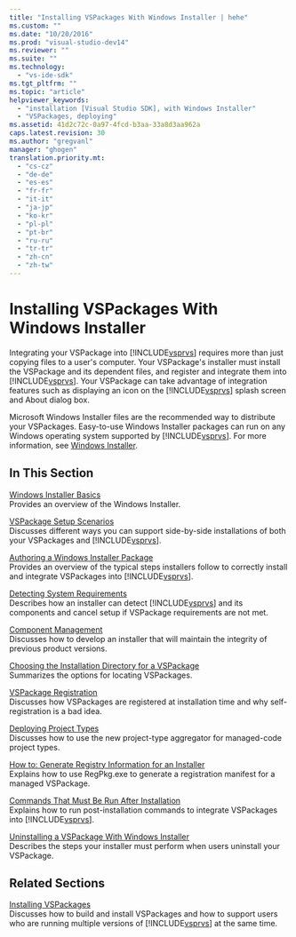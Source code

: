 ```yaml
---
title: "Installing VSPackages With Windows Installer | hehe"
ms.custom: ""
ms.date: "10/20/2016"
ms.prod: "visual-studio-dev14"
ms.reviewer: ""
ms.suite: ""
ms.technology: 
  - "vs-ide-sdk"
ms.tgt_pltfrm: ""
ms.topic: "article"
helpviewer_keywords: 
  - "installation [Visual Studio SDK], with Windows Installer"
  - "VSPackages, deploying"
ms.assetid: 41d2c72c-0a97-4fcd-b3aa-33a8d3aa962a
caps.latest.revision: 30
ms.author: "gregvanl"
manager: "ghogen"
translation.priority.mt: 
  - "cs-cz"
  - "de-de"
  - "es-es"
  - "fr-fr"
  - "it-it"
  - "ja-jp"
  - "ko-kr"
  - "pl-pl"
  - "pt-br"
  - "ru-ru"
  - "tr-tr"
  - "zh-cn"
  - "zh-tw"
---
```

# Installing VSPackages With Windows Installer
Integrating your VSPackage into [!INCLUDE[vsprvs](../code-quality/includes/vsprvs_md.md)] requires more than just copying files to a user's computer. Your VSPackage's installer must install the VSPackage and its dependent files, and register and integrate them into [!INCLUDE[vsprvs](../code-quality/includes/vsprvs_md.md)]. Your VSPackage can take advantage of integration features such as displaying an icon on the [!INCLUDE[vsprvs](../code-quality/includes/vsprvs_md.md)] splash screen and About dialog box.  
  
 Microsoft Windows Installer files are the recommended way to distribute your VSPackages. Easy-to-use Windows Installer packages can run on any Windows operating system supported by [!INCLUDE[vsprvs](../code-quality/includes/vsprvs_md.md)]. For more information, see [Windows Installer](http://msdn.microsoft.com/en-us/121be21b-b916-43e2-8f10-8b080516d2a0).  
  
## In This Section  
 [Windows Installer Basics](../extensibility-internals/windows-installer-basics.md)  
 Provides an overview of the Windows Installer.  
  
 [VSPackage Setup Scenarios](../extensibility-internals/vspackage-setup-scenarios.md)  
 Discusses different ways you can support side-by-side installations of both your VSPackages and [!INCLUDE[vsprvs](../code-quality/includes/vsprvs_md.md)].  
  
 [Authoring a Windows Installer Package](../extensibility-internals/authoring-a-windows-installer-package.md)  
 Provides an overview of the typical steps installers follow to correctly install and integrate VSPackages into [!INCLUDE[vsprvs](../code-quality/includes/vsprvs_md.md)].  
  
 [Detecting System Requirements](../extensibility-internals/detecting-system-requirements.md)  
 Describes how an installer can detect [!INCLUDE[vsprvs](../code-quality/includes/vsprvs_md.md)] and its components and cancel setup if VSPackage requirements are not met.  
  
 [Component Management](../extensibility-internals/component-management.md)  
 Discusses how to develop an installer that will maintain the integrity of previous product versions.  
  
 [Choosing the Installation Directory for a VSPackage](../extensibility-internals/choosing-the-installation-directory-for-a-vspackage.md)  
 Summarizes the options for locating VSPackages.  
  
 [VSPackage Registration](../extensibility-internals/vspackage-registration.md)  
 Discusses how VSPackages are registered at installation time and why self-registration is a bad idea.  
  
 [Deploying Project Types](../extensibility-internals/deploying-project-types.md)  
 Discusses how to use the new project-type aggregator for managed-code project types.  
  
 [How to: Generate Registry Information for an Installer](../extensibility-internals/how-to--generate-registry-information-for-an-installer.md)  
 Explains how to use RegPkg.exe to generate a registration manifest for a managed VSPackage.  
  
 [Commands That Must Be Run After Installation](../extensibility-internals/commands-that-must-be-run-after-installation.md)  
 Explains how to run post-installation commands to integrate VSPackages into [!INCLUDE[vsprvs](../code-quality/includes/vsprvs_md.md)].  
  
 [Uninstalling a VSPackage With Windows Installer](../extensibility-internals/uninstalling-a-vspackage-with-windows-installer.md)  
 Describes the steps your installer must perform when users uninstall your VSPackage.  
  
## Related Sections  
 [Installing VSPackages](../misc/installing-vspackages.md)  
 Discusses how to build and install VSPackages and how to support users who are running multiple versions of [!INCLUDE[vsprvs](../code-quality/includes/vsprvs_md.md)] at the same time.